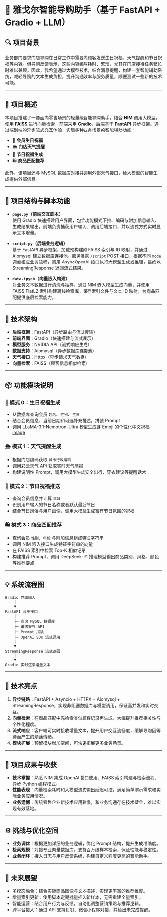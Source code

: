 # 🎁 雅戈尔智能导购助手（基于 FastAPI + Gradio + LLM）

## 🔍 项目背景

业务部门要求门店导购在日常工作中需要向顾客发送生日祝福、天气提醒和节日祝福等内容。但导购反馈表示，这些内容编写耗时、繁琐，尤其在门店接待任务繁忙时难以兼顾。因此，我希望通过大模型技术，结合消息提醒，构建一套智能辅助系统，减轻导购的文本生成负担，提升沟通效率与服务质量，顺便测试一些新的技术可能。

---

## 📘 项目概述

本项目搭建了一套面向零售场景的轻量级智能导购助手，结合 **NIM** 调用大模型，使用 **FAISS** 进行向量检索，前端采用 **Gradio**，后端基于 **FastAPI** 异步框架。通过端到端的异步流式交互体验，实现多种业务场景的智能辅助功能：

- 🎂 **会员生日祝福**  
- 🌦️ **门店天气提醒**  
- 🎉 **节日祝福生成**  
- 🛍️ **商品匹配推荐**  

此外，该项目还与 MySQL 数据库对接并调用外部天气接口，给大模型的智能生成提供外部信息。

---

## 📂 项目结构与脚本功能

- **`page.py`（前端交互脚本）**  
  使用 Gradio 快速搭建用户界面，包含功能模式下拉、编码与附加信息输入、生成结果输出。前端负责捕获用户输入、调用后端接口，并以流式方式实时显示文本增量。

- **`script.py`（后端业务逻辑）**  
  基于 FastAPI 异步框架，加载预构建的 FAISS 索引与 ID 映射，并通过 Aiomysql 建立数据库连接池。服务暴露 `/script` POST 接口，根据不同 `mode` 调度相应业务流程，调用 AsyncOpenAI 接口执行大模型生成或推理，最终以 StreamingResponse 返回流式结果。

- **`data.ipynb`（向量嵌入构建）**  
  对业务文本数据进行清洗与抽样，通过 NIM 嵌入模型生成向量，并使用 FAISS FlatL2 索引构建离线检索库，保存索引文件与文本 ID 映射，为商品匹配提供底层检索能力。

---

## 🔧 技术架构

- **后端框架**：FastAPI（异步路由与流式传输）  
- **前端界面**：Gradio（快速搭建与流式展示）  
- **模型服务**：NVIDIA API（流式响应生成）  
- **数据支持**：Aiomysql（异步数据库连接池）  
- **天气接口**：Httpx（异步请求天气数据）  
- **向量检索**：FAISS（顾客信息相似检索）

---

## 📦 功能模块说明

### 🎂 模式 0：生日祝福生成
- 从数据库查询会员 `姓名`、`性别`、`生日`
- 结合会员信息、当前日期和可选补充描述，拼装 Prompt  
- 调用 LLaMA-3.1-Nemotron-Ultra 模型生成含 Emoji 的个性化中文祝福
[image](https://github.com/user-attachments/assets/e334017a-9f3b-4f99-b559-32c01bcfc342)


### 🌦️ 模式 1：天气提醒生成
- 根据门店编码获取 `城市行政编码`  
- 调用彩云天气 API 获取实时天气简报  
- 构建说明性 Prompt，调用大模型生成安全出行、穿衣建议等提醒话术

### 🎉 模式 2：节日祝福推送
- 查询会员信息并计算 `年龄` 
- 识别用户输入的节日名称或者默认最近节日  
- 结合节日风俗与用户画像，调用大模型生成富有节日氛围的祝福

### 🛍️ 模式 3：商品匹配推荐
- 查询会员 `性别`、`年龄` 与附加信息组成特征字符串  
- 调用 NIM 嵌入接口生成特征字符串的向量 
- 在 FAISS 索引中检索 Top-K 相似记录  
- 构建推荐 Prompt，调用 DeepSeek-R1 推理模型输出商品类别、风格、颜色等推荐要点

---

## 💡 系统流程图

```text
Gradio 界面输入
    │
    ▼
FastAPI 异步接口
    │
    ├─ 查询 MySQL 数据库
    ├─ 请求天气 API
    ├─ Prompt 拼装 
    └─ OpenAI SDK 流式调用
    │
    ▼
StreamingResponse 流式返回
    │
    ▼
Gradio 实时渲染增量文本
```

---

## 🧠 技术亮点

1. **异步链路**：FastAPI + Asyncio + HTTPX + Aiomysql + StreamingResponse，实现非阻塞数据库与模型调用，保证高并发和实时交互。  
2. **向量检索**：在商品匹配中先检索类似顾客记录再生成，大幅提升推荐相关性与个性化程度。  
3. **流式响应**：客户端可实时接收增量文本，提升用户交互流畅度，缓解导购因等待而产生的烦躁情绪。  
4. **模块扩展**：预留模块增加空间，可快速拓展更多业务场景。

---

## 🎯 项目成果与收获

- **技术掌握**：熟悉 NIM 集成 OpenAI 接口使用、FAISS 索引构建与检索流程、异步 Python 编程模式。  
- **性能表现**：向量检索耗时和大模型流式输出延迟可控，满足简单演示需求和实际业务应用情况。
- **业务遗憾**：传统零售企业新技术应用较慢，和业务沟通存在技术壁垒，难以实现有效落地。

---

## ⚙️ 挑战与优化空间

- **业务调优**：根据更加详细的业务逻辑，优化 Prompt 结构，提升生成准确度。  
- **检索规模**：对接专业向量数据库，支持百万级样本检索，保证性能与稳定性。  
- **业务闭环**：接入日志与用户反馈系统，构建自定义程度更高的智能助手。

---

## 🚀 未来展望

- 多模态融合：结合实际商品图像与文本描述，实现更丰富的推荐维度。  
- 增量索引更新：使用脚本定期批量插入新样本，无需重建全量索引。  
- 智能运营：结合用户行为与反馈，自动化调整营销策略与推荐逻辑。
- 跨平台接入：通过 API 支持钉钉、微信小程序对接，并给出未完成提醒。  

